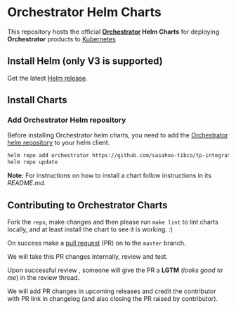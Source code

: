 # Orchestrator Helm Charts

This repository hosts the official **[Orchestrator](https://github.com/sasahoo-tibco/tp-integration/tree/main/helm/charts/orchestrator) Helm Charts** for deploying **Orchestrator** products to [Kubernetes](https://kubernetes.io/)

## Install Helm (only V3 is supported)

Get the latest [Helm release](https://github.com/helm/helm#install).

## Install Charts

### Add Orchestrator Helm repository

Before installing Orchestrator helm charts, you need to add the [Orchestrator helm repository](https://github.com/sasahoo-tibco/tp-integration/tree/main/helm/charts/orchestrator) to your helm client.

```bash
helm repo add orchestrator https://github.com/sasahoo-tibco/tp-integration/tree/main/helm/charts/orchestrator
helm repo update
```

**Note:** For instructions on how to install a chart follow instructions in its _README.md_.

## Contributing to Orchestrator Charts

Fork the `repo`, make changes and then please run `make lint` to lint charts locally, and at least install the chart to see it is working. :)

On success make a [pull request](https://help.github.com/articles/using-pull-requests) (PR) on to the `master` branch.

We will take this PR changes internally, review and test.

Upon successful review , someone will give the PR a __LGTM__ (_looks good to me_) in the review thread.

We will add PR changes in upcoming releases and credit the contributor with PR link in changelog (and also closing the PR raised by contributor).


